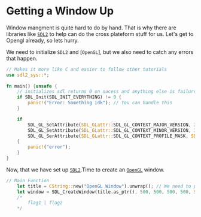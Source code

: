 # Getting a Window Up
Window mangment is quite hard to do by hand. That is why there are libraries like [`SDL2`](https://www.libsdl.org) to help can do the cross plateform stuff for us. Let's get to Opengl already, so lets hurry.

We need to initialize `SDL2` and [`OpenGL`], but we also need to catch any errors that happen.
```rust
// Makes it more like C and easier to follow other tutorials
use sdl2_sys::*;
    
fn main() {unsafe {
    // initializes sdl returns 0 on sucess and anything else is failure
    if SDL_Init(SDL_INIT_EVERYTHING) != 0 {
        panic!("Error: Something idk"); // You can handle this
    }

    if 
        SDL_GL_SetAttribute(SDL_GLattr::SDL_GL_CONTEXT_MAJOR_VERSION, 3) != 0 || // sets the major version to 3
        SDL_GL_SetAttribute(SDL_GLattr::SDL_GL_CONTEXT_MINOR_VERSION, 3) != 0 || // sets the major version to 3
        SDL_GL_SerAttribute(SDL_GLattr::SDL_GL_CONTEXT_PROFILE_MASK, SDL_GLprofile::SDL_GL_CONTEXT_PROFILE_CORE as i32) != 0 // makes the profile core and only use Opengl 3.3
    {
        panic!("error");
    }
}
```

Now, that we have set up [`SDL2`](https://www.libsdl.org).Time to create an [`OpenGL`](https://www.khronos.org/opengl/wiki/) window.
```rust
// Main Function
    let title = CString::new("OpenGL Window").unwrap(); // We need to pass the title as a *const char for C
    let window = SDL_CreateWindow(title.as_ptr(), 500, 500, 500, 500, SDL_WindowFlags::SDL_WINDOW_OPENGL); // You can add more flags if you want by doing this 
    /*
        flag1 | flag2
    */
```